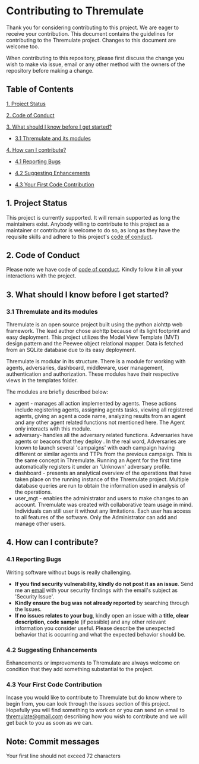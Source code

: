 # Contributing to Thremulate
Thank you for considering contributing to this project. We are eager to receive your 
contribution. This document contains the guidelines for contributing to the Thremulate project. 
Changes to this document are welcome too. 

When contributing to this repository, please first discuss the change you wish to make via issue, email or any other method with the owners of the repository before making a change.

## Table of Contents

[1. Project Status](#1-project-status)

[2. Code of Conduct](#2-code-of-conduct)

[3. What should I know before I get started?](#3-what-should-i-know-before-i-get-started)

- [3.1 Thremulate and its modules](#31-thremulate-and-its-modules)

[4. How can I contribute?](#4-how-can-i-contribute)

- [4.1 Reporting Bugs](#41-reporting-bugs)

- [4.2 Suggesting Enhancements](#42-suggesting-enhancements)

- [4.3 Your First Code Contribution](#43-your-first-code-contribution)



## 1. Project Status

This project is currently supported. It will remain supported as long the maintainers exist.
Anybody willing to contribute to this project as a maintainer or contributor is welcome to do so,
as long as they have the requisite skills and adhere to this project's [code of conduct](CODE_OF_CONDUCT.md).

## 2. Code of Conduct

Please note we have code of [code of conduct](CODE_OF_CONDUCT.md). Kindly follow it in all your interactions with the project.

## 3. What should I know before I get started?

### 3.1 Thremulate and its modules

Thremulate is an open source project built using the python aiohttp web framework. The lead author chose aiohttp because of its light footprint and easy deployment. This project utilizes the Model View Template (MVT) design pattern and the Peewee object relational mapper. Data is fetched from an SQLite database due to its easy deployment.

Thremulate is modular in its structure. There is a module for working with agents, adversaries, dashboard, middleware, user management, authentication and authorization. These modules have their respective views in the templates folder.

The modules are briefly described below:

- agent - manages all action implemented by agents. These actions include registering agents, assigning agents tasks, viewing all registered agents, giving an agent a code name, analyzing results from an agent and any other agent related functions not mentioned here. The Agent only interacts with this module.
- adversary- handles all the adversary related functions. Adversaries have agents or beacons that they deploy . In the real word, Adversaries are known to launch several 'campaigns' with each campaign having different or similar agents and TTPs from the previous campaign. This is the same concept in Thremulate. Running an Agent for the first time automatically registers it under an 'Unknown' adversary profile.
- dashboard - presents an analytical overview of the operations that have taken place on the running instance of the Thremulate project. Multiple database queries are run to obtain the information used in analysis of the operations.
- user_mgt - enables the administrator and users to make changes to an account. Thremulate was created with collaborative team usage in mind. Individuals can still user it without any limitations. Each user has access to all features of the software. Only the Administrator can add and manage other users.

##  4. How can I contribute?

### 4.1 Reporting Bugs

Writing software without bugs is really challenging. 

- **If you find security vulnerability, kindly do not post it as an issue**. Send me an [email](themulate@gmail.com) with your security findings with the email's subject as 'Security Issue'.
- **Kindly ensure the bug was not already reported** by searching through the Issues.
- **If no issues relates to your bug**, kindly open an issue with a **title, clear description, code sample** (if possible) and any other relevant information you consider useful. Please describe the unexpected behavior that is occurring and what the expected behavior should be.

### 4.2 Suggesting Enhancements

Enhancements or improvements to Thremulate are always welcome on condition that they add something substantial to the project.

### 4.3 Your First Code Contribution

Incase you would like to contribute to Thremulate but do know where to begin from, you can look through the issues section of this project. Hopefully you will find something to work on or you can send an email to thremulate@gmail.com describing how you wish to contribute and we will get back to you as soon as we can.

## Note: Commit messages

  Your first line should not exceed 72 characters


